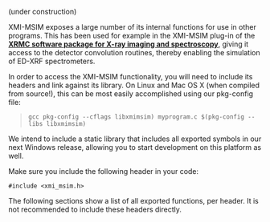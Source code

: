 (under construction)

XMI-MSIM exposes a large number of its internal functions for use in other programs. This has been used for example in the XMI-MSIM plug-in of the [**XRMC software package for X-ray imaging and spectroscopy**](https://github.com/golosio/xrmc), giving it access to the detector convolution routines, thereby enabling the simulation of ED-XRF spectrometers.

In order to access the XMI-MSIM functionality, you will need to include its headers and link against its library.
On Linux and Mac OS X (when compiled from source!), this can be most easily accomplished using our pkg-config file:

> `gcc pkg-config --cflags libxmimsim) myprogram.c $(pkg-config --libs libxmimsim)`

We intend to include a static library that includes all exported symbols in our next Windows release, allowing you to start development on this platform as well.

Make sure you include the following header in your code:

`#include <xmi_msim.h>`

The following sections show a list of all exported functions, per header. It is not recommended to include these headers directly.





